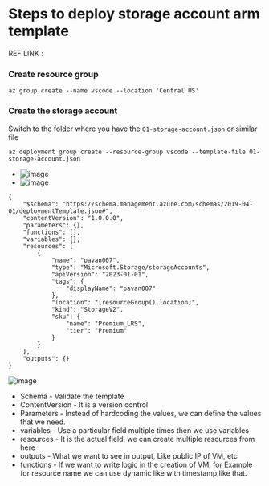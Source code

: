 # Steps to deploy storage account arm template

REF LINK : ```  ```

### Create resource group

```
az group create --name vscode --location 'Central US'
```

### Create the storage account

Switch to the folder where you have the `01-storage-account.json` or similar file

```
az deployment group create --resource-group vscode --template-file 01-storage-account.json
```

- ![image](https://github.com/pavankumar0077/Azure-zero-to-hero/assets/40380941/d159a628-7424-4266-9242-203c8721d8f5)
- ![image](https://github.com/pavankumar0077/Azure-zero-to-hero/assets/40380941/0cdd8c43-87d6-40f8-bcac-a63136eeb237)

```
{
    "$schema": "https://schema.management.azure.com/schemas/2019-04-01/deploymentTemplate.json#",
    "contentVersion": "1.0.0.0",
    "parameters": {},
    "functions": [],
    "variables": {},
    "resources": [
        {
            "name": "pavan007",
            "type": "Microsoft.Storage/storageAccounts",
            "apiVersion": "2023-01-01",
            "tags": {
                "displayName": "pavan007"
            },
            "location": "[resourceGroup().location]",
            "kind": "StorageV2",
            "sku": {
                "name": "Premium_LRS",
                "tier": "Premium"
            }
        }
    ],
    "outputs": {}
}
```

![image](https://github.com/pavankumar0077/Azure-zero-to-hero/assets/40380941/11049ede-da17-48b9-9a61-8144f84bdaec)


- Schema - Validate the template
- ContentVersion - It is a version control
- Parameters - Instead of hardcoding the values, we can define the values that we need.
- variables - Use a particular field multiple times then we use variables
- resources - It is the actual field, we can create multiple resources from here
- outputs - What we want to see in output, Like public IP of VM, etc
- functions - If we want to write logic in the creation of VM, for Example for resource name we can use dynamic like with timestamp like that.

